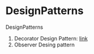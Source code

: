 # DesignPatterns
DesignPatterns

1. Decorator Design Pattern: [link](https://github.com/upasana05ghosh/DesignPatterns/tree/master/DecoratorDesignPattern)
2. Observer Desing pattern
